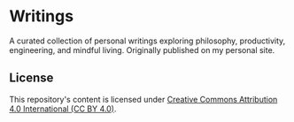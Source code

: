 # Writings

A curated collection of personal writings exploring philosophy, productivity, engineering, and mindful living. Originally published on my personal site.

## License

This repository's content is licensed under [Creative Commons Attribution 4.0 International (CC BY 4.0)](https://creativecommons.org/licenses/by/4.0/).
